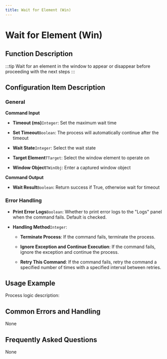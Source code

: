 ```yaml
---
title: Wait for Element (Win)
---
```


# Wait for Element (Win)

## Function Description

:::tip 
Wait for an element in the window to appear or disappear before proceeding with the next steps
:::

## Configuration Item Description

### General

**Command Input**

- **Timeout (ms)**`Integer`: Set the maximum wait time

- **Set Timeout**`Boolean`: The process will automatically continue after the timeout

- **Wait State**`Integer`: Select the wait state

- **Target Element**`TTarget`: Select the window element to operate on

- **Window Object**`TWinObj`: Enter a captured window object


**Command Output**

- **Wait Result**`Boolean`: Return success if True, otherwise wait for timeout


### Error Handling

- **Print Error Logs**`Boolean`: Whether to print error logs to the "Logs" panel when the command fails. Default is checked. 

- **Handling Method**`Integer`:

    - **Terminate Process**: If the command fails, terminate the process.

    - **Ignore Exception and Continue Execution**: If the command fails, ignore the exception and continue the process.

    - **Retry This Command**: If the command fails, retry the command a specified number of times with a specified interval between retries.

## Usage Example

Process logic description:

## Common Errors and Handling

None

## Frequently Asked Questions

None

